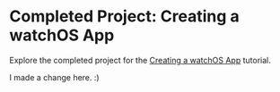 # Completed Project: Creating a watchOS App

Explore the completed project for the [Creating a watchOS App](https://developer.apple.com/tutorials/swiftui/creating-a-watchOS-app) tutorial.

I made a change here. :)
